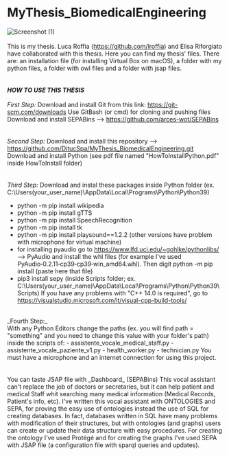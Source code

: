 # MyThesis_BiomedicalEngineering
![Screenshot (1)](https://user-images.githubusercontent.com/90385079/135077961-e8f0e8c9-e789-4a89-bcd8-feeaa0dd73f8.png)
<br/>
<br/>
This is my thesis. Luca Roffia (https://github.com/lroffia) and Elisa Riforgiato have collaborated with this thesis.
Here you can find my thesis' files. There are: an installation file (for installing Virtual Box on macOS),
a folder with my python files, a folder with owl files and a folder with jsap files.
<br/>
<br/>
<br/>
**_HOW TO USE THIS THESIS_**
<br/>
<br/>
_First Step:_
Download and install Git from this link: https://git-scm.com/downloads
Use GitBash (or cmd) for cloning and pushing files    
Download and install SEPABins --> https://github.com/arces-wot/SEPABins
<br/>
<br/>
<br/>
_Second Step:_
Download and install this repository --> https://github.com/DitucSpa/MyThesis_BiomedicalEngineering.git
Download and install Python (see pdf file named "HowToInstallPython.pdf" inside HowToInstall folder)
<br/>
<br/>
<br/>
_Third Step:_
Download and instal these packages inside Python folder (ex. C:\Users\(your_user_name)\AppData\Local\Programs\Python\Python39)
- python -m pip install wikipedia
- python -m pip install gTTS
- python -m pip install SpeechRecognition
- python -m pip install tk
- python -m pip install playsound==1.2.2 (other versions have problem with microphone for virtual machine)
- for installing pyaudio go to https://www.lfd.uci.edu/~gohlke/pythonlibs/ --> PyAudio and install the whl files
(for example I've used PyAudio‑0.2.11‑cp39‑cp39‑win_amd64.whl). Then digit  python -m pip install (paste here that file)
- pip3 install sepy (inside Scripts folder; ex. C:\Users\(your_user_name)\AppData\Local\Programs\Python\Python39\Scripts)
If you have any problems with "C++ 14.0 is required", go to https://visualstudio.microsoft.com/it/visual-cpp-build-tools/
<br/>
_Fourth Step:_  
<br/>
With any Python Editors change the paths (ex. you will find path = "something" and you need to change this
value with your folder's path) inside the scripts of:
- assistente_vocale_medical_staff.py
- assistente_vocale_paziente_v1.py
- health_worker.py
- technician.py
You must have a microphone and an internet connection for using this project.
<br/>
<br/>
<br/>
You can taste JSAP file with _Dashboard_ (SEPABins)
This vocal assistant can't replace the job of doctors or secretaries, but it can help patient and medical Staff
whit searching many medical information (Medical Records, Patient's info, etc).
I've written this vocal assistant with ONTOLOGIES and SEPA, for proving the easy use of ontologies instead the use of
SQL for creating databases. In fact, databases written in SQL have many problems with modification of their structures,
but with ontologies (and graphs) users can create or update their data structure with easy procedures. For creating
the ontology I've used Protégé and for creating the graphs I've used SEPA with JSAP file (a configuration file with sparql
queries and updates).
